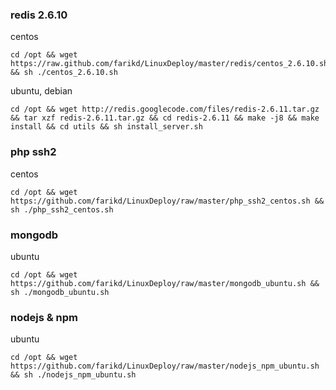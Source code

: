 ### redis 2.6.10

centos
```shell
cd /opt && wget https://raw.github.com/farikd/LinuxDeploy/master/redis/centos_2.6.10.sh && sh ./centos_2.6.10.sh
```
ubuntu, debian
```shell
cd /opt && wget http://redis.googlecode.com/files/redis-2.6.11.tar.gz && tar xzf redis-2.6.11.tar.gz && cd redis-2.6.11 && make -j8 && make install && cd utils && sh install_server.sh
```

### php ssh2
centos
```shell
cd /opt && wget https://github.com/farikd/LinuxDeploy/raw/master/php_ssh2_centos.sh && sh ./php_ssh2_centos.sh
```



### mongodb
ubuntu
```shell
cd /opt && wget https://github.com/farikd/LinuxDeploy/raw/master/mongodb_ubuntu.sh && sh ./mongodb_ubuntu.sh
```

### nodejs & npm
ubuntu
```shell
cd /opt && wget https://github.com/farikd/LinuxDeploy/raw/master/nodejs_npm_ubuntu.sh && sh ./nodejs_npm_ubuntu.sh
```
